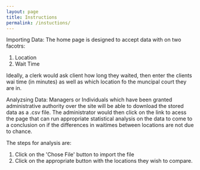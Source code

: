 ```yaml
---
layout: page
title: Instructions
permalink: /instuctions/
---
```


Importing Data: The home page is designed to accept data with on two facotrs:
1) Location 
2) Wait Time

Ideally, a clerk would ask client how long they waited, then enter the clients wai time (in minutes) as well as which location fo the muncipal court they are in.


Analyzsing Data: Managers or Individuals which have been granted administrative authority over the site will be able to download the stored data as a .csv file. The administrator would then click on the link to acess the page that can run appropriate statistical analysis on the data to come to a conclusion on if the differences in waitimes between locations are not due to chance.

The steps for analysis are:
1) Click on the 'Chose File' button to import the file
2) Click on the appropriate button with the locations they wish to compare.